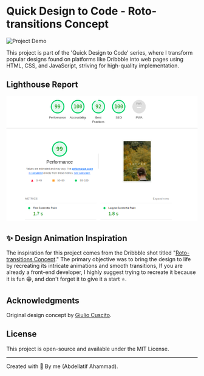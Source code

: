 # Quick Design to Code - Roto-transitions Concept

![Project Demo](./demo.gif)


This project is part of the 'Quick Design to Code' series, where I transform popular designs found on platforms like Dribbble into web pages using HTML, CSS, and JavaScript, striving for high-quality implementation.


## Lighthouse Report

![Project Demo](./lighthouse.png)


## ✨ Design Animation Inspiration 

The inspiration for this project comes from the Dribbble shot titled "[Roto-transitions Concept](https://dribbble.com/shots/8867020--Roto-transitions-Concept)." The primary objective was to bring the design to life by recreating its intricate animations and smooth transitions, If you are already a front-end developer, I highly suggest trying to recreate it because it is fun 😁, and don't forget it to give it a start ⭐.

## Acknowledgments

Original design concept by [Giulio Cuscito](https://dribbble.com/Giulio_Cuscito).

## License

This project is open-source and available under the MIT License.

---
Created with 💓 By me (Abdellatif Ahammad).